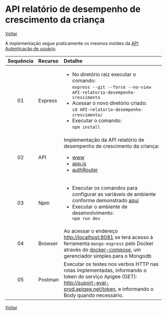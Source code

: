 <!-- markdownlint-disable MD033 -->
# API relatório de desempenho de crescimento da criança

[Voltar](conteudo2.md)

A implementação segue praticamente os mesmos moldes da [API Autenticação de usuário](api-autenticacao-usuario.md).

|Sequência|Recurso|Detalhe|
|:--:|:--|:--|
|01|Express|<ul><li>No diretório raiz executar o comando:<br />`express --git --force --no-view API-relatorio-desempenho-crescimento`</li><li>Acessar o novo diretório criado:<br />`cd API-relatorio-desempenho-crescimento/`</li><li>Executar o comando:<br />`npm install`</li></ul>|
|02|API|Implementação da API relatório de desempenho de crescimento da criança:<br /><ul><li>[www](../project-children-progress/API-relatorio-desempenho-crescimento/bin/www)</li><li>[app.js](.../project-children-progress/API-relatorio-desempenho-crescimento/app.js)</li><li>[authRouter](../project-children-progress/API-relatorio-desempenho-crescimento/routes/authRouter.js)</li></ul>|
|03|Npm|<ul><li>Executar os comandos para configurar as variáveis de ambiente conforme demonstrado [aqui](suport.md)<br /><li>Executar o ambiente de desenvolvimento:</li>`npm run dev`|
|04|Browser|Ao acessar o endereço <http://localhost:8081> se terá acesso à ferramenta `mongo-express` pelo Docker através do [docker-compose](../project-children-progress/docker-compose.yml), um gerenciador simples para o Mongodb|
|05|Postman|Executar os testes nos verbos HTTP nas rotas implementadas, informando o token do serviço Apigee (GET): <http://suport-eval-prod.apigee.net/token>, e informando o Body quando necessário.|

[Voltar](conteudo2.md)
